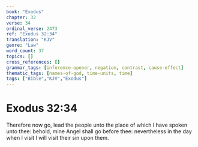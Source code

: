 ```yaml
---
book: "Exodus"
chapter: 32
verse: 34
ordinal_verse: 2473
ref: "Exodus 32:34"
translation: "KJV"
genre: "Law"
word_count: 37
topics: []
cross_references: []
grammar_tags: [inference-opener, negation, contrast, cause-effect]
thematic_tags: [names-of-god, time-units, time]
tags: ["Bible","KJV","Exodus"]
---
```


# Exodus 32:34

Therefore now go, lead the people unto the place of which I have spoken unto thee: behold, mine Angel shall go before thee: nevertheless in the day when I visit I will visit their sin upon them.
